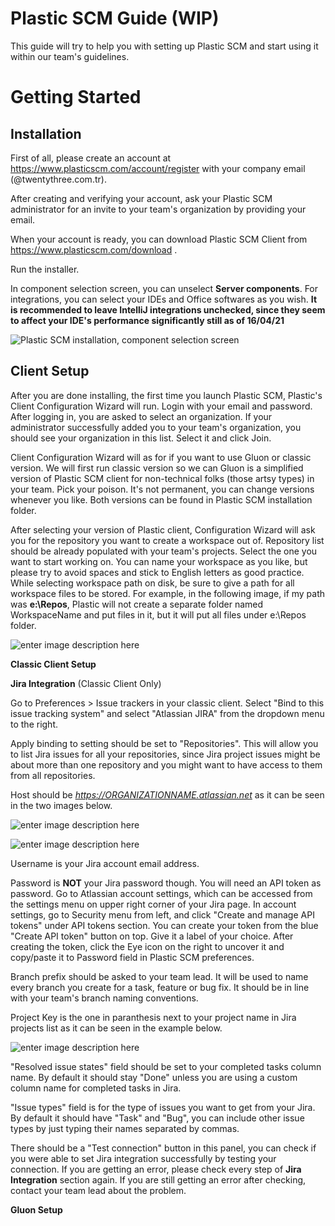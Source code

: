 # Plastic SCM Guide (WIP)
This guide will try to help you with setting up Plastic SCM and start using it within our team's guidelines.
# Getting Started

## Installation

First of all, please create an account at https://www.plasticscm.com/account/register with your company email (@twentythree.com.tr).

After creating and verifying your account, ask your Plastic SCM administrator for an invite to your team's organization by providing your email.

When your account is ready, you can download Plastic SCM Client from https://www.plasticscm.com/download .

Run the installer.

In component selection screen, you can unselect **Server components**. For integrations, you can select your IDEs and Office softwares as you wish.
**It is recommended to leave IntelliJ integrations unchecked, since they seem to affect your IDE's performance significantly still as of 16/04/21**

![Plastic SCM installation, component selection screen](https://www.plasticscm.com/documentation/administration/chapter3/img/windows-select-components.png)

## Client Setup

After you are done installing, the first time you launch Plastic SCM, Plastic's Client Configuration Wizard will run. Login with your email and password. After logging in, you are asked to select an organization. If your administrator successfully added you to your team's organization, you should see your organization in this list. Select it and click Join.

Client Configuration Wizard will as for if you want to use Gluon or classic version. We will first run classic version so we can Gluon is a simplified version of Plastic SCM client for non-technical folks (those artsy types) in your team. Pick your poison. It's not permanent, you can change versions whenever you like. Both versions can be found in Plastic SCM installation folder.

After selecting your version of Plastic client, Configuration Wizard will ask you for the repository you want to create a workspace out of. Repository list should be already populated with your team's projects. Select the one you want to start working on. You can name your workspace as you like, but please try to avoid spaces and stick to English letters as good practice. While selecting workspace path on disk, be sure to give a path for all workspace files to be stored. For example, in the following image, if my path was **e:\Repos**, Plastic will not create a separate folder named WorkspaceName and put files in it, but it will put all files under e:\Repos folder.

![enter image description here](https://i.imgur.com/WOAGgx7.png)

**Classic Client Setup**

**Jira Integration** (Classic Client Only)

Go to Preferences > Issue trackers in your classic client. Select "Bind to this issue tracking system" and select "Atlassian JIRA" from the dropdown menu to the right.

Apply binding to setting should be set to "Repositories". This will allow you to list Jira issues for all your repositories, since Jira project issues might be about more than one repository and you might want to have access to them from all repositories.

Host should be *https://ORGANIZATIONNAME.atlassian.net* as it can be seen in the two images below.

![enter image description here](https://i.imgur.com/EQfAzD8.png)

![enter image description here](https://i.imgur.com/wzGUpLk.png)

Username is your Jira account email address.

Password is **NOT** your Jira password though. You will need an API token as password. Go to Atlassian account settings, which can be accessed from the settings menu on upper right corner of your Jira page. In account settings, go to Security menu from left, and click "Create and manage API tokens" under API tokens section. You can create your token from the blue "Create API token" button on top. Give it a label of your choice. After creating the token, click the Eye icon on the right to uncover it and copy/paste it to Password field in Plastic SCM preferences.

Branch prefix should be asked to your team lead. It will be used to name every branch you create for a task, feature or bug fix. It should be in line with your team's branch naming conventions.

Project Key is the one in paranthesis next to your project name in Jira projects list as it can be seen in the example below.

![enter image description here](https://i.imgur.com/g0Pfp2v.png)

"Resolved issue states" field should be set to your completed tasks column name. By default it should stay "Done" unless you are using a custom column name for completed tasks in Jira.

"Issue types" field is for the type of issues you want to get from your Jira. By default it should have "Task" and "Bug", you can include other issue types by just typing their names separated by commas.

There should be a "Test connection" button in this panel, you can check if you were able to set Jira integration successfully by testing your connection. If you are getting an error, please check every step of **Jira Integration** section again. If you are still getting an error after checking, contact your team lead about the problem.

**Gluon Setup**
